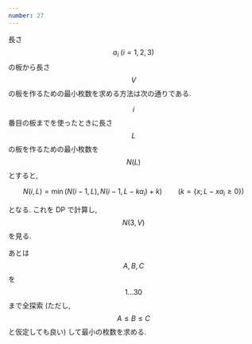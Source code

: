 ```yaml
---
number: 27
---
```

長さ $$ a_i \; (i=1,2,3) $$ の板から長さ $$ V $$ の板を作るための最小枚数を求める方法は次の通りである.

$$ i $$ 番目の板までを使ったときに長さ $$ L $$ の板を作るための最小枚数を $$ N(L) $$ とすると,

$$
N(i, L) = \min(N(i - 1, L), N(i - 1, L - ka_i) + k) \qquad (k = \{ x ; L - xa_i \geq 0 \})
$$

となる. これを DP で計算し, $$ N(3, V) $$ を見る.

あとは $$ A,B,C $$ を $$ 1 \dots 30 $$ まで全探索 (ただし, $$ A \leq B \leq C $$ と仮定しても良い) して最小の枚数を求める.
